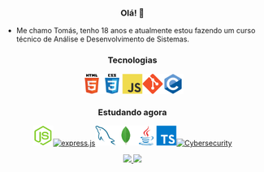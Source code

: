 <h3 align="center">Olá! 👋</h3>

- Me chamo Tomás, tenho 18 anos e atualmente estou fazendo um curso técnico de Análise e Desenvolvimento de Sistemas.

<h3 align="center">Tecnologias</h3>

<p align="center"><a href="https://developer.mozilla.org/pt-BR/docs/Web/HTML"><img src="https://raw.githubusercontent.com/devicons/devicon/master/icons/html5/html5-original-wordmark.svg" alt="HTML5" width="40px" height="40px"></a><a href="https://developer.mozilla.org/pt-BR/docs/Web/CSS"><img src="https://raw.githubusercontent.com/devicons/devicon/master/icons/css3/css3-original-wordmark.svg" alt="CSS3" width="40px"></a><a href="https://developer.mozilla.org/pt-BR/docs/Web/JavaScript"><img src="https://raw.githubusercontent.com/devicons/devicon/master/icons/javascript/javascript-original.svg" alt="JavaScript" width="40px"></a><a href="https://git-scm.com/"><img src="https://raw.githubusercontent.com/devicons/devicon/master/icons/git/git-original.svg" alt="git" width="40"></a><a href="https://devdocs.io/c/"><img src="https://raw.githubusercontent.com/devicons/devicon/master/icons/c/c-original.svg" alt="C" width="40"></a></p>

<h3 align="center">Estudando agora</h3>

<p align="center"><a href="https://nodejs.org/en/docs"><img src="https://raw.githubusercontent.com/devicons/devicon/master/icons/nodejs/nodejs-original.svg" alt="Node.js" width="40"></a><a href="https://expressjs.com/"><img src="https://encrypted-tbn0.gstatic.com/images?q=tbn:ANd9GcQLA972a1NXwGHTIpgjxpRdu1DD5te1evggDgjNvM_FcbtGxaPYrHbV27RNzJSA_ZhrY28&usqp=CAU" alt="express.js" width="40"></a><a href="https://dev.mysql.com/doc/"><img src="https://raw.githubusercontent.com/devicons/devicon/master/icons/mysql/mysql-original.svg" alt="MySQL" width="40"></a><a href="https://www.mongodb.com/docs/"></a><img src="https://raw.githubusercontent.com/devicons/devicon/master/icons/mongodb/mongodb-original.svg" alt="MongoDB" width="40"><a href="https://docs.oracle.com/en/java/"><img src="https://raw.githubusercontent.com/devicons/devicon/master/icons/java/java-original.svg" alt="Java" width="40"></a><a href="https://www.typescriptlang.org/docs/"><img src="https://raw.githubusercontent.com/devicons/devicon/master/icons/typescript/typescript-original.svg" alt="TypeScript" width="40px"></a><a href="https://skillsforall.com/pt/course/introduction-to-cybersecurity?courseLang=pt-BR&instance_id=dc0847b7-d6fc-4597-bc31-38ddd6b07a2f"><img src="https://pbs.twimg.com/profile_images/1633884045045305344/PPq7Jroh_400x400.png" alt="Cybersecurity" width="40"></a></p>

<p align="center"><a href="https://github.com/tomaslmz">
<img height="180em" src="https://github-readme-stats.vercel.app/api/top-langs/?username=tomaslmz&layout=compact&langs_count=7&theme=dracula"/>
<img height="180em" src="https://github-readme-stats.vercel.app/api?username=tomaslmz&show_icons=true&theme=dracula&include_all_commits=true&count_private=true"/></a></p>
